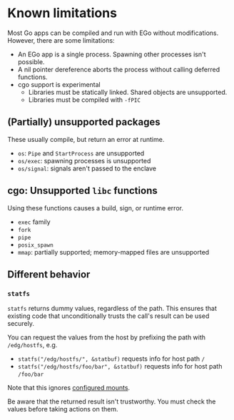 # Known limitations

Most Go apps can be compiled and run with EGo without modifications. However, there are some limitations:

* An EGo app is a single process. Spawning other processes isn't possible.
* A nil pointer dereference aborts the process without calling deferred functions.
* cgo support is experimental
  * Libraries must be statically linked. Shared objects are unsupported.
  * Libraries must be compiled with `-fPIC`

## (Partially) unsupported packages

These usually compile, but return an error at runtime.

* `os`: `Pipe` and `StartProcess` are unsupported
* `os/exec`: spawning processes is unsupported
* `os/signal`: signals aren't passed to the enclave

## cgo: Unsupported `libc` functions

Using these functions causes a build, sign, or runtime error.

* `exec` family
* `fork`
* `pipe`
* `posix_spawn`
* `mmap`: partially supported; memory-mapped files are unsupported

## Different behavior

### `statfs`

`statfs` returns dummy values, regardless of the path.
This ensures that existing code that unconditionally trusts the call's result can be used securely.

You can request the values from the host by prefixing the path with `/edg/hostfs`, e.g.

* `statfs("/edg/hostfs/", &statbuf)` requests info for host path `/`
* `statfs("/edg/hostfs/foo/bar", &statbuf)` requests info for host path `/foo/bar`

Note that this ignores [configured mounts](../reference/config.md#mounts).

Be aware that the returned result isn't trustworthy.
You must check the values before taking actions on them.
